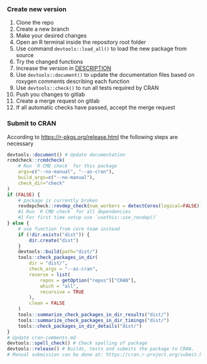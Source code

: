 ### Create new version

1. Clone the repo
2. Create a new branch
3. Make your desired changes
4. Open an R terminal inside the repository root folder
5. Use command `devtools::load_all()` to load the new package from source
6. Try the changed functions
7. Increase the version in [DESCRIPTION](DESCRIPTION)
8. Use `devtools::document()` to update the documentation files based on roxygen comments describing each function
9. Use `devtools::check()` to run all tests required by CRAN
10. Push you changes to gitlab
11. Create a merge request on gitlab
12. If all automatic checks have passed, accept the merge request

### Submit to CRAN

According to <https://r-pkgs.org/release.html> the following steps are necessary

```R
devtools::document() # Update documentation
rcmdcheck::rcmdcheck(
    # Run `R CMD check` for this package
    args=c("--no-manual", "--as-cran"),
    build_args=c("--no-manual"),
    check_dir="check"
)
if (FALSE) {
    # package is currently broken
    revdepcheck::revdep_check(num_workers = detectCores(logical=FALSE)) #1
    #1 Run `R CMD check` for all dependencies
    #1 For first time setup use `usethis::use_revdep()`
} else {
    # use function from core team instead
    if (!dir.exists("dist")) {
        dir.create("dist")
    }
    devtools::build(path="dist/")
    tools::check_packages_in_dir(
        dir = "dist/",
        check_args = "--as-cran",
        reverse = list(
            repos = getOption("repos")["CRAN"],
            which = "all",
            recursive = TRUE
        ),
        clean = FALSE
    )
    tools::summarize_check_packages_in_dir_results("dist/")
    tools::summarize_check_packages_in_dir_timings("dist/")
    tools::check_packages_in_dir_details("dist/")
}
# Update cran-comments.md
devtools::spell_check() # Check spelling of package
devtools::release() # Builds, tests and submits the package to CRAN.
# Manual submission can be done at: https://cran.r-project.org/submit.html
```
